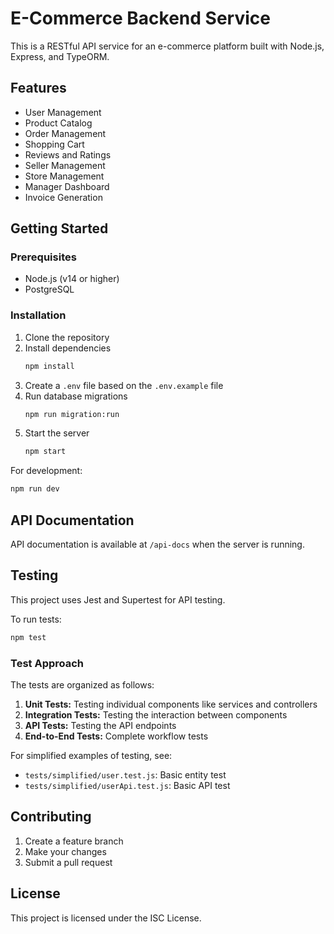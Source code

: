 # E-Commerce Backend Service

This is a RESTful API service for an e-commerce platform built with Node.js, Express, and TypeORM.

## Features

- User Management
- Product Catalog
- Order Management
- Shopping Cart
- Reviews and Ratings
- Seller Management
- Store Management
- Manager Dashboard
- Invoice Generation

## Getting Started

### Prerequisites

- Node.js (v14 or higher)
- PostgreSQL

### Installation

1. Clone the repository
2. Install dependencies
   ```bash
   npm install
   ```
3. Create a `.env` file based on the `.env.example` file
4. Run database migrations
   ```bash
   npm run migration:run
   ```
5. Start the server
   ```bash
   npm start
   ```

For development:
```bash
npm run dev
```

## API Documentation

API documentation is available at `/api-docs` when the server is running.

## Testing

This project uses Jest and Supertest for API testing.

To run tests:
```bash
npm test
```

### Test Approach

The tests are organized as follows:

1. **Unit Tests:** Testing individual components like services and controllers
2. **Integration Tests:** Testing the interaction between components
3. **API Tests:** Testing the API endpoints
4. **End-to-End Tests:** Complete workflow tests

For simplified examples of testing, see:
- `tests/simplified/user.test.js`: Basic entity test
- `tests/simplified/userApi.test.js`: Basic API test

## Contributing

1. Create a feature branch
2. Make your changes
3. Submit a pull request

## License

This project is licensed under the ISC License.